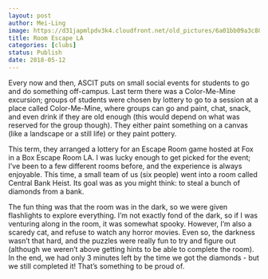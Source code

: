 ```yaml
---
layout: post
author: Mei-Ling
image: https://d31japmlpdv3k4.cloudfront.net/old_pictures/6a01bb09a3c88f970d0224e03557e1200d-pi.jpg
title: Room Escape LA
categories: [clubs]
status: Publish
date: 2018-05-12
---
```


Every now and then, ASCIT puts on small social events for students to go and do something off-campus. Last term there was a Color-Me-Mine excursion; groups of students were chosen by lottery to go to a session at a place called Color-Me-Mine, where groups can go and paint, chat, snack, and even drink if they are old enough (this would depend on what was reserved for the group though). They either paint something on a canvas (like a landscape or a still life) or they paint pottery.

This term, they arranged a lottery for an Escape Room game hosted at Fox in a Box Escape Room LA. I was lucky enough to get picked for the event; I’ve been to a few different rooms before, and the experience is always enjoyable. This time, a small team of us (six people) went into a room called Central Bank Heist. Its goal was as you might think: to steal a bunch of diamonds from a bank.

The fun thing was that the room was in the dark, so we were given flashlights to explore everything. I’m not exactly fond of the dark, so if I was venturing along in the room, it was somewhat spooky. However, I’m also a scaredy cat, and refuse to watch any horror movies. Even so, the darkness wasn’t that hard, and the puzzles were really fun to try and figure out (although we weren’t above getting hints to be able to complete the room). In the end, we had only 3 minutes left by the time we got the diamonds - but we still completed it! That’s something to be proud of.

